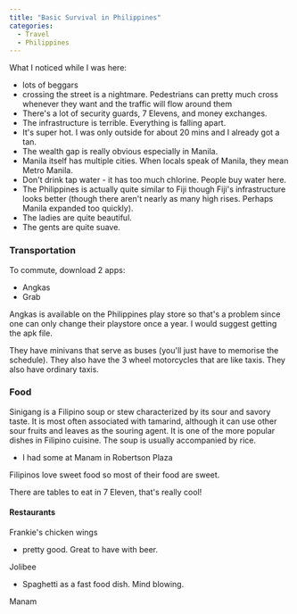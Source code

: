 ```yaml
---
title: "Basic Survival in Philippines"
categories:
  - Travel
  - Philippines
---
```


What I noticed while I was here:
- lots of beggars
- crossing the street is a nightmare. Pedestrians can
pretty much cross whenever they want and the
traffic will flow around them
- There's a lot of security guards, 7 Elevens,
and money exchanges.
- The infrastructure is terrible. Everything is falling apart.
- It's super hot. I was only outside for about 20 mins and I already got a tan.
- The wealth gap is really obvious especially in Manila.
- Manila itself has multiple cities. When locals speak of Manila, they mean 
Metro Manila.
- Don't drink tap water - it has too much chlorine. People buy water here.
- The Philippines is actually quite similar to Fiji though Fiji's infrastructure
looks better (though there aren't nearly as many high rises. Perhaps 
Manila expanded too quickly).
- The ladies are quite beautiful.
- The gents are quite suave.

### Transportation
To commute, download 2 apps:
- Angkas
- Grab

Angkas is available on the Philippines play store so that's a problem
since one can only change their playstore once a year. I would
suggest getting the apk file.

They have minivans that serve as buses (you'll just have to memorise the schedule).
They also have the 3 wheel motorcycles that are like taxis. They also have ordinary
taxis.

### Food
Sinigang is a Filipino soup or stew characterized by its sour and savory taste.
It is most often associated with tamarind, although it can use other sour 
fruits and leaves as the souring agent. It is one of the more popular dishes
in Filipino cuisine. The soup is usually accompanied by rice.
- I had some at Manam in Robertson Plaza

Filipinos love sweet food so most of their food are sweet.

There are tables to eat in 7 Eleven, that's really cool!

#### Restaurants
Frankie's chicken wings
- pretty good. Great to have with beer.

Jolibee
- Spaghetti as a fast food dish. Mind blowing.

Manam

